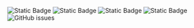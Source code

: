![Static Badge](https://img.shields.io/badge/blacklists-61-000000) ![Static Badge](https://img.shields.io/badge/blacklisted-2983213-cc0000) ![Static Badge](https://img.shields.io/badge/whitelisted-2254-00CC00) ![Static Badge](https://img.shields.io/badge/streaming_blacklist-28107-000000) ![GitHub issues](https://img.shields.io/github/issues/fabriziosalmi/blacklists)
